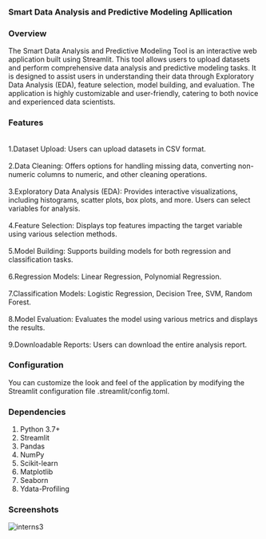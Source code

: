<b><h3>
Smart Data Analysis and Predictive Modeling Apllication </h3></b>
<h3>Overview</h3>
<p>The Smart Data Analysis and Predictive Modeling Tool is an interactive web application built using Streamlit. This tool allows users to upload datasets and perform comprehensive data analysis and predictive modeling tasks. It is designed to assist users in understanding their data through Exploratory Data Analysis (EDA), feature selection, model building, and evaluation. The application is highly customizable and user-friendly, catering to both novice and experienced data scientists.</p>
<h3>Features</h3>
<br>1.Dataset Upload: Users can upload datasets in CSV format.</br>
<br>2.Data Cleaning: Offers options for handling missing data, converting non-numeric columns to numeric, and other cleaning operations.</br>
<br>3.Exploratory Data Analysis (EDA): Provides interactive visualizations, including histograms, scatter plots, box plots, and more. Users can select variables for analysis.</br>
  <br>4.Feature Selection: Displays top features impacting the target variable using various selection methods. </br>
<br>5.Model Building: Supports building models for both regression and classification tasks.</br>
 <br>6.Regression Models: Linear Regression, Polynomial Regression.</br>
 <br>7.Classification Models: Logistic Regression, Decision Tree, SVM, Random Forest.</br>
 <br>8.Model Evaluation: Evaluates the model using various metrics and displays the results.</br>
 <br>9.Downloadable Reports: Users can download the entire analysis report.</br>
<h3>Configuration</h3>
<p>You can customize the look and feel of the application by modifying the Streamlit configuration file .streamlit/config.toml.</p>

<h3>Dependencies</h3>
<ol> <li> Python 3.7+ </li>
 <li> Streamlit </li>
  <li> Pandas </li>
 <li> NumPy </li>
  <li>Scikit-learn </li>
 <li> Matplotlib </li>
  <li>Seaborn</li>
  <li> Ydata-Profiling </li> </ol> 

  <h3><b>Screenshots</b></h3>
  
![interns3](https://github.com/user-attachments/assets/8a6d3ea0-5f1b-48af-8b8e-7064a5557366)
